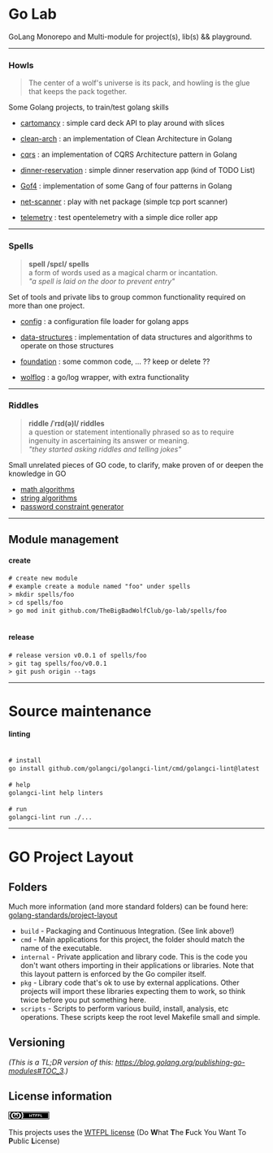 # Go Lab

GoLang Monorepo and Multi-module for project(s), lib(s) && playground.

<hr>

### Howls


>The center of a wolf's universe is its pack, and howling is the glue that keeps the pack together.


Some Golang projects, to train/test golang skills

- [cartomancy](https://github.com/TheBigBadWolfClub/go-lab/tree/main/howls/cartomancy)
: simple card deck API to play around with slices

- [clean-arch](https://github.com/TheBigBadWolfClub/go-lab/tree/main/howls/clean-arch)
: an implementation of Clean Architecture in Golang

- [cqrs](https://github.com/TheBigBadWolfClub/go-lab/tree/main/howls/cqrs)
: an implementation of CQRS Architecture pattern in Golang

- [dinner-reservation](https://github.com/TheBigBadWolfClub/go-lab/tree/main/howls/dinner-reservation)
  : simple dinner reservation app (kind of TODO List)

- [Gof4](https://github.com/TheBigBadWolfClub/go-lab/tree/main/howls/Gof4)
: implementation of some Gang of four patterns in Golang

- [net-scanner](https://github.com/TheBigBadWolfClub/go-lab/tree/main/howls/net-scanner)
: play with net package (simple tcp port scanner)

- [telemetry](https://github.com/TheBigBadWolfClub/go-lab/tree/main/howls/telemetry)
: test opentelemetry with a simple dice roller app

<hr>


### Spells

>__spell /spɛl/ spells__
><br>a form of words used as a magical charm or incantation.
><br>*"a spell is laid on the door to prevent entry"*

Set of tools and private libs to group common functionality required on more than one project.

- [config](https://github.com/TheBigBadWolfClub/go-lab/tree/main/spells/config)
: a configuration file loader for golang apps

- [data-structures](https://github.com/TheBigBadWolfClub/go-lab/tree/main/spells/data-structures)
: implementation of data structures and algorithms to operate on those structures

- [foundation](https://github.com/TheBigBadWolfClub/go-lab/tree/main/spells/foundation)
: some common code, ... ?? keep or delete ??

- [wolflog](https://github.com/TheBigBadWolfClub/go-lab/tree/main/spells/wolflog)
: a go/log wrapper, with extra functionality


<hr>

### Riddles


>__riddle /ˈrɪd(ə)l/ riddles__
><br>a question or statement intentionally phrased so as to require ingenuity in ascertaining its answer or meaning.
><br>*"they started asking riddles and telling jokes"*

Small unrelated pieces of GO code, to clarify, make proven of  or deepen the knowledge in GO

- [math algorithms](https://github.com/TheBigBadWolfClub/go-lab/blob/main/riddles/password.go)
- [string algorithms](https://github.com/TheBigBadWolfClub/go-lab/blob/main/riddles/strings.go)
- [password constraint generator](https://github.com/TheBigBadWolfClub/go-lab/blob/main/riddles/password.go)
<hr>

## Module management

#### create
```shell
# create new module
# example create a module named "foo" under spells
> mkdir spells/foo
> cd spells/foo
> go mod init github.com/TheBigBadWolfClub/go-lab/spells/foo
 
```

#### release
```shell
# release version v0.0.1 of spells/foo
> git tag spells/foo/v0.0.1
> git push origin --tags

```


<hr>

# Source maintenance

#### linting
```shell

# install
go install github.com/golangci/golangci-lint/cmd/golangci-lint@latest

# help
golangci-lint help linters

# run
golangci-lint run ./...

```


<hr>

# GO Project Layout



## Folders
Much more information (and more standard folders) can be found here: [golang-standards/project-layout](https://github.com/golang-standards/project-layout)

* `build` - Packaging and Continuous Integration. (See link above!)
* `cmd` - Main applications for this project, the folder should match the name of the executable.
* `internal` - Private application and library code. This is the code you don't want others importing in their applications or libraries. Note that this layout pattern is enforced by the Go compiler itself.
* `pkg` - Library code that's ok to use by external applications. Other projects will import these libraries expecting them to work, so think twice before you put something here.
* `scripts` - Scripts to perform various build, install, analysis, etc operations. These scripts keep the root level Makefile small and simple.



## Versioning
*(This is a TL;DR version of this: https://blog.golang.org/publishing-go-modules#TOC_3.)*



## License information
![WTFPL](license.png)

This projects uses the [WTFPL license](http://www.wtfpl.net/)
(Do **W**hat **T**he **F**uck You Want To **P**ublic **L**icense)